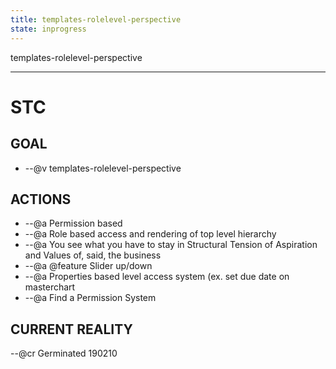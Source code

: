 ```yaml
---
title: templates-rolelevel-perspective
state: inprogress
---
```


templates-rolelevel-perspective
___
# STC #
## GOAL ##
* --@v templates-rolelevel-perspective

## ACTIONS ##
* --@a Permission based
* --@a Role based access and rendering of top level hierarchy 
* --@a You see what you have to stay in Structural Tension of Aspiration and Values of, said, the business
* --@a @feature Slider up&#x2F;down
* --@a Properties based level access system (ex. set due date on masterchart
* --@a Find a Permission System


## CURRENT REALITY ##
--@cr Germinated 190210

 